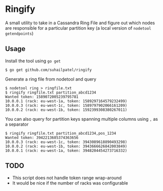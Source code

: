 # Ringify

A small utility to take in a Cassandra Ring File and figure out which nodes are
responsible for a particular partition key (a local version of 
`nodetool getendpoints`)

## Usage

Install the tool using `go get`

```
$ go get github.com/suhailpatel/ringify
```

Generate a ring file from nodetool and query
```
$ nodetool ring > ringfile.txt
$ ringify ringfile.txt partition_abcd1234
Wanted token: 1589072005239795781
10.0.0.1 (rack: eu-west-1a, token: 1589297164579232499)
10.0.0.3 (rack: eu-west-1c, token: 1589797902066161209)
10.0.0.2 (rack: eu-west-1b, token: 1592399308380267011)
```

You can also query for partition keys spanning multiple columns using `,` as
a separator
```
$ ringify ringfile.txt partition_abcd1234,pos_1234
Wanted token: 3942213685374363656
10.0.0.3 (rack: eu-west-1c, token: 3943089618890493298)
10.0.0.2 (rack: eu-west-1b, token: 3943666626842003849)
10.0.0.1 (rack: eu-west-1a, token: 3948204454273716332)
```

## TODO

- This script does not handle token range wrap-around
- It would be nice if the number of racks was configurable

